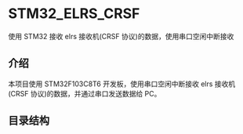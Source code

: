 # STM32_ELRS_CRSF

使用 STM32 接收 elrs 接收机(CRSF 协议)的数据，使用串口空闲中断接收

## 介绍

本项目使用 STM32F103C8T6 开发板，使用串口空闲中断接收 elrs 接收机(CRSF 协议)的数据，并通过串口发送数据给 PC。

## 目录结构
